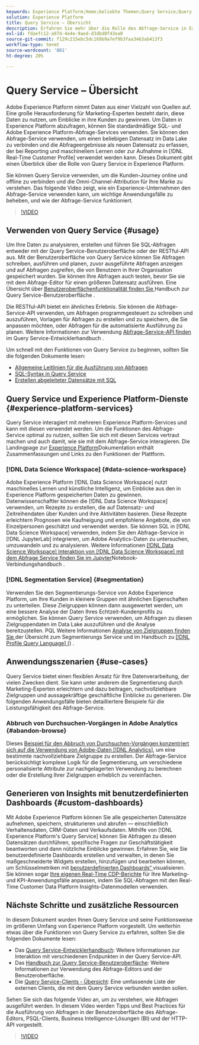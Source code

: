 ```yaml
---
keywords: Experience Platform;Home;beliebte Themen;Query Service;Query Service;Abfrage
solution: Experience Platform
title: Query Service – Übersicht
description: Erfahren Sie mehr über die Rolle des Abfrage-Service in Experience Platform.
exl-id: fdaefc12-a97d-4e4e-9aed-d3dbd0f43ea0
source-git-commit: f129c215ebc5dc169b9a7ef9b3faa3463ab413f3
workflow-type: tm+mt
source-wordcount: '861'
ht-degree: 20%

---
```


# Query Service – Übersicht

Adobe Experience Platform nimmt Daten aus einer Vielzahl von Quellen auf. Eine große Herausforderung für Marketing-Experten besteht darin, diese Daten zu nutzen, um Einblicke in ihre Kunden zu gewinnen. Um Daten in Experience Platform abzufragen, können Sie standardmäßige SQL- und Adobe Experience Platform-Abfrage-Services verwenden. Sie können den Abfrage-Service verwenden, um einen beliebigen Datensatz im Data Lake zu verbinden und die Abfrageergebnisse als neuen Datensatz zu erfassen, der bei Reporting und maschinellem Lernen oder zur Aufnahme in [!DNL Real-Time Customer Profile] verwendet werden kann. Dieses Dokument gibt einen Überblick über die Rolle von Query Service in Experience Platform.

Sie können Query Service verwenden, um die Kunden-Journey online und offline zu verbinden und die Omni-Channel-Attribution für Ihre Marke zu verstehen. Das folgende Video zeigt, wie ein Experience-Unternehmen den Abfrage-Service verwenden kann, um wichtige Anwendungsfälle zu beheben, und wie der Abfrage-Service funktioniert.

>[!VIDEO](https://video.tv.adobe.com/v/29795?quality=12&learn=on)

## Verwenden von Query Service {#usage}

Um Ihre Daten zu analysieren, erstellen und führen Sie SQL-Abfragen entweder mit der Query Service-Benutzeroberfläche oder der RESTful-API aus.
Mit der Benutzeroberfläche von Query Service können Sie Abfragen schreiben, ausführen und planen, zuvor ausgeführte Abfragen anzeigen und auf Abfragen zugreifen, die von Benutzern in Ihrer Organisation gespeichert wurden. Sie können Ihre Abfragen auch testen, bevor Sie sie mit dem Abfrage-Editor für einen größeren Datensatz ausführen. Eine Übersicht über [ Benutzeroberflächenfunktionalität finden Sie ](ui/overview.md) Handbuch zur Query Service-Benutzeroberfläche .

Die RESTful-API bietet ein ähnliches Erlebnis. Sie können die Abfrage-Service-API verwenden, um Abfragen programmgesteuert zu schreiben und auszuführen, Vorlagen für Abfragen zu erstellen und zu speichern, die Sie anpassen möchten, oder Abfragen für die automatisierte Ausführung zu planen. Weitere Informationen zur Verwendung [ Abfrage-Service-API finden ](api/getting-started.md) im Query Service-Entwicklerhandbuch .

Um schnell mit den Funktionen von Query Service zu beginnen, sollten Sie die folgenden Dokumente lesen:

- [Allgemeine Leitlinien für die Ausführung von Abfragen](./best-practices/writing-queries.md)
- [SQL-Syntax in Query Service](./sql/syntax.md)
- [Erstellen abgeleiteter Datensätze mit SQL](./data-distiller/derived-datasets/create-derived-datasets-with-sql.md)

## Query Service und Experience Platform-Dienste {#experience-platform-services}

Query Service interagiert mit mehreren Experience Platform-Services und kann mit diesen verwendet werden. Um die Funktionen des Abfrage-Service optimal zu nutzen, sollten Sie sich mit diesen Services vertraut machen und auch damit, wie sie mit dem Abfrage-Service interagieren. Die Landingpage zur [Experience Platform](https://experienceleague.adobe.com/docs/experience-platform.html?lang=de)Dokumentation enthält Zusammenfassungen und Links zu den Funktionen der Plattform.

### [!DNL Data Science Workspace] {#data-science-workspace}

Adobe Experience Platform [!DNL Data Science Workspace] nutzt maschinelles Lernen und künstliche Intelligenz, um Einblicke aus den in Experience Platform gespeicherten Daten zu gewinnen. Datenwissenschaftler können die [!DNL Data Science Workspace] verwenden, um Rezepte zu erstellen, die auf Datensatz- und Zeitreihendaten über Kunden und ihre Aktivitäten basieren. Diese Rezepte erleichtern Prognosen wie Kaufneigung und empfohlene Angebote, die von Einzelpersonen geschätzt und verwendet werden. Sie können SQL in [!DNL Data Science Workspace] verwenden, indem Sie den Abfrage-Service in [!DNL JupyterLab] integrieren, um Adobe Analytics-Daten zu untersuchen, umzuwandeln und zu analysieren. Weitere Informationen [[!DNL Data Science Workspace]  Interaktion von [!DNL Data Science Workspace] mit dem Abfrage](../data-science-workspace/home.md)[ Service finden Sie im Jupyter](./clients/jupyter-notebook.md)Notebook-Verbindungshandbuch .

### [!DNL Segmentation Service] {#segmentation}

Verwenden Sie den Segmentierungs-Service von Adobe Experience Platform, um Ihre Kunden in kleinere Gruppen mit ähnlichen Eigenschaften zu unterteilen. Diese Zielgruppen können dann ausgewertet werden, um eine bessere Analyse der Daten Ihres Echtzeit-Kundenprofils zu ermöglichen. Sie können Query Service verwenden, um Abfragen zu diesen Zielgruppendaten im Data Lake auszuführen und die Analyse bereitzustellen. PQL Weitere Informationen [ Analyse von Zielgruppen finden Sie ](../segmentation/home.md) der Übersicht zum Segmentierungs Service und im Handbuch zu [[!DNL Profile Query Language] (](../segmentation/pql/overview.md)) .

## Anwendungsszenarien {#use-cases}

Query Service bietet einen flexiblen Ansatz für Ihre Datenverarbeitung, der vielen Zwecken dient. Sie kann unter anderem die Segmentierung durch Marketing-Experten erleichtern und dazu beitragen, nachvollziehbare Zielgruppen und aussagekräftige geschäftliche Einblicke zu generieren. Die folgenden Anwendungsfälle bieten detailliertere Beispiele für die Leistungsfähigkeit des Abfrage-Service.

### Abbruch von Durchsuchen-Vorgängen in Adobe Analytics {#abandon-browse}

Dieses [Beispiel für den Abbruch von Durchsuchen-Vorgängen konzentriert sich auf die Verwendung von Adobe-Daten [!DNL Analytics]](./use-cases/abandoned-browse.md), um eine bestimmte nachvollziehbare Zielgruppe zu erstellen. Der Abfrage-Service berücksichtigt komplexe Logik für die Segmentierung, um verschiedene personalisierte Attribute zur nachgelagerten Verwendung zu berechnen oder die Erstellung Ihrer Zielgruppen erheblich zu vereinfachen.

## Generieren von Insights mit benutzerdefinierten Dashboards {#custom-dashboards}

Mit Adobe Experience Platform können Sie alle gespeicherten Datensätze aufnehmen, speichern, strukturieren und abrufen — einschließlich Verhaltensdaten, CRM-Daten und Verkaufsdaten. Mithilfe von [!DNL Experience Platform's Query Service] können Sie Abfragen zu diesen Datensätzen durchführen, spezifische Fragen zur Geschäftstätigkeit beantworten und dann nützliche Einblicke gewinnen. Erfahren Sie, wie Sie benutzerdefinierte Dashboards erstellen und verwalten, in denen Sie maßgeschneiderte Widgets erstellen, hinzufügen und bearbeiten können, um Schlüsselmetriken mit [benutzerdefinierten Dashboards“ ](../dashboards/standard-dashboards.md) visualisieren. Sie können sogar [Ihre eigenen Real-Time CDP-Berichte](../dashboards/data-models/cdp-insights-data-model-b2c.md) für Ihre Marketing- und KPI-Anwendungsfälle anpassen, indem Sie SQL-Abfragen mit den Real-Time Customer Data Platform Insights-Datenmodellen verwenden.

## Nächste Schritte und zusätzliche Ressourcen

In diesem Dokument wurden Ihnen Query Service und seine Funktionsweise im größeren Umfang von Experience Platform vorgestellt. Um weiterhin etwas über die Funktionen von Query Service zu erfahren, sollten Sie die folgenden Dokumente lesen:

- Das [Query Service-Entwicklerhandbuch](api/getting-started.md): Weitere Informationen zur Interaktion mit verschiedenen Endpunkten in der Query Service-API.
- Das [Handbuch zur Query Service-Benutzeroberfläche](ui/overview.md): Weitere Informationen zur Verwendung des Abfrage-Editors und der Benutzeroberfläche.
- Die [Query Service-Clients - Übersicht](clients/overview.md): Eine umfassende Liste der externen Clients, die mit dem Query Service verbunden werden sollen.

Sehen Sie sich das folgende Video an, um zu verstehen, wie Abfragen ausgeführt werden. In diesem Video werden Tipps und Best Practices für die Ausführung von Abfragen in der Benutzeroberfläche des Abfrage-Editors, PSQL-Clients, Business Intelligence-Lösungen (BI) und der HTTP-API vorgestellt.

>[!VIDEO](https://video.tv.adobe.com/v/29811?quality=12&learn=on)

